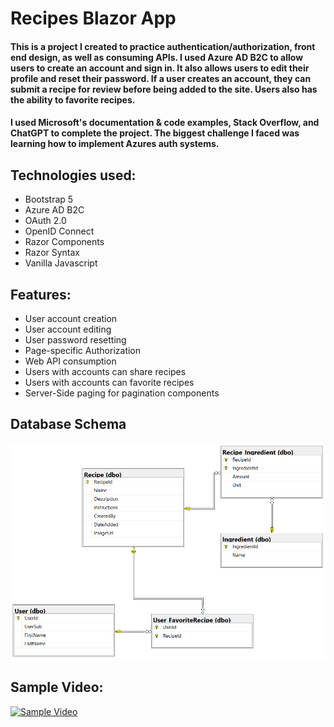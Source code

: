 # Recipes Blazor App

#### This is a project I created to practice authentication/authorization, front end design, as well as consuming APIs. I used Azure AD B2C to allow users to create an account and sign in. It also allows users to edit their profile and reset their password. If a user creates an account, they can submit a recipe for review before being added to the site. Users also has the ability to favorite recipes. 

#### I used Microsoft's documentation & code examples, Stack Overflow, and ChatGPT to complete the project. The biggest challenge I faced was learning how to implement Azures auth systems.

## Technologies used: 
* Bootstrap 5
* Azure AD B2C
* OAuth 2.0
* OpenID Connect
* Razor Components
* Razor Syntax
* Vanilla Javascript

## Features: 
* User account creation
* User account editing
* User password resetting
* Page-specific Authorization
* Web API consumption
* Users with accounts can share recipes
* Users with accounts can favorite recipes
* Server-Side paging for pagination components


## Database Schema
![](ReadMeImages/culinaryshares-entity-relationship.PNG)

## Sample Video: 
[![Sample Video](https://img.youtube.com/vi/uoZnfllinzE/0.jpg)](https://www.youtube.com/watch?v=uoZnfllinzE)










